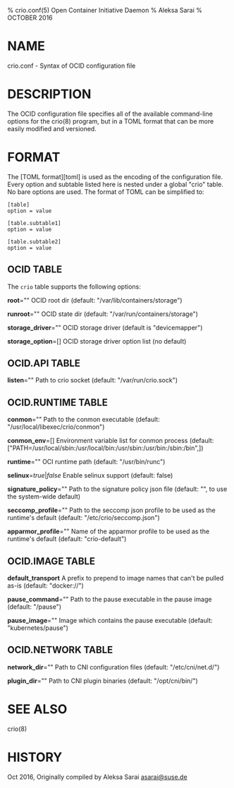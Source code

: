 % crio.conf(5) Open Container Initiative Daemon
% Aleksa Sarai
% OCTOBER 2016

# NAME
crio.conf - Syntax of OCID configuration file

# DESCRIPTION
The OCID configuration file specifies all of the available command-line options
for the crio(8) program, but in a TOML format that can be more easily modified
and versioned.

# FORMAT
The [TOML format][toml] is used as the encoding of the configuration file.
Every option and subtable listed here is nested under a global "crio" table.
No bare options are used. The format of TOML can be simplified to:

    [table]
    option = value

    [table.subtable1]
    option = value

    [table.subtable2]
    option = value

## OCID TABLE

The `crio` table supports the following options:


**root**=""
  OCID root dir (default: "/var/lib/containers/storage")

**runroot**=""
  OCID state dir (default: "/var/run/containers/storage")

**storage_driver**=""
  OCID storage driver (default is "devicemapper")

**storage_option**=[]
  OCID storage driver option list (no default)

## OCID.API TABLE

**listen**=""
  Path to crio socket (default: "/var/run/crio.sock")

## OCID.RUNTIME TABLE

**conmon**=""
  Path to the conmon executable (default: "/usr/local/libexec/crio/conmon")

**conmon_env**=[]
  Environment variable list for conmon process (default: ["PATH=/usr/local/sbin:/usr/local/bin:/usr/sbin:/usr/bin:/sbin:/bin",])

**runtime**=""
  OCI runtime path (default: "/usr/bin/runc")

**selinux**=*true*|*false*
  Enable selinux support (default: false)

**signature_policy**=""
  Path to the signature policy json file (default: "", to use the system-wide default)

**seccomp_profile**=""
  Path to the seccomp json profile to be used as the runtime's default (default: "/etc/crio/seccomp.json")

**apparmor_profile**=""
  Name of the apparmor profile to be used as the runtime's default (default: "crio-default")

## OCID.IMAGE TABLE

**default_transport**
  A prefix to prepend to image names that can't be pulled as-is (default: "docker://")

**pause_command**=""
  Path to the pause executable in the pause image (default: "/pause")

**pause_image**=""
  Image which contains the pause executable (default: "kubernetes/pause")

## OCID.NETWORK TABLE

**network_dir**=""
  Path to CNI configuration files (default: "/etc/cni/net.d/")

**plugin_dir**=""
  Path to CNI plugin binaries (default: "/opt/cni/bin/")

# SEE ALSO
crio(8)

# HISTORY
Oct 2016, Originally compiled by Aleksa Sarai <asarai@suse.de>

